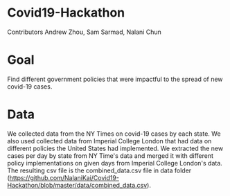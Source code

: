 # Covid19-Hackathon
 
Contributors
Andrew Zhou, Sam Sarmad, Nalani Chun

# Goal
Find different government policies that were impactful to the spread of new covid-19 cases.

# Data
We collected data from the NY Times on covid-19 cases by each state. We also used collected data from Imperial College London that had data on different policies the United States had implemented. We extracted the new cases per day by state from NY Time's data and merged it with different policy implementations on given days from Imperial College London's data. The resulting csv file is the combined_data.csv file in data folder (https://github.com/NalaniKai/Covid19-Hackathon/blob/master/data/combined_data.csv).

